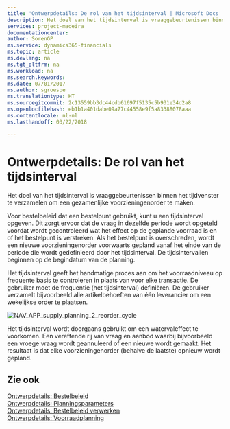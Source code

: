 ```yaml
---
title: 'Ontwerpdetails: De rol van het tijdsinterval | Microsoft Docs'
description: Het doel van het tijdsinterval is vraaggebeurtenissen binnen het tijdvenster te verzamelen om een gezamenlijke voorzieningenorder te maken.
services: project-madeira
documentationcenter: 
author: SorenGP
ms.service: dynamics365-financials
ms.topic: article
ms.devlang: na
ms.tgt_pltfrm: na
ms.workload: na
ms.search.keywords: 
ms.date: 07/01/2017
ms.author: sgroespe
ms.translationtype: HT
ms.sourcegitcommit: 2c13559bb3dc44cdb61697f5135c5b931e34d2a8
ms.openlocfilehash: eb1b1a401dabe09a77c44558e9f5a83388078aaa
ms.contentlocale: nl-nl
ms.lasthandoff: 03/22/2018

---
```

# <a name="design-details-the-role-of-the-time-bucket"></a>Ontwerpdetails: De rol van het tijdsinterval
Het doel van het tijdsinterval is vraaggebeurtenissen binnen het tijdvenster te verzamelen om een gezamenlijke voorzieningenorder te maken.  
  
 Voor bestelbeleid dat een bestelpunt gebruikt, kunt u een tijdsinterval opgeven. Dit zorgt ervoor dat de vraag in dezelfde periode wordt opgeteld voordat wordt gecontroleerd wat het effect op de geplande voorraad is en of het bestelpunt is verstreken. Als het bestelpunt is overschreden, wordt een nieuwe voorzieningenorder voorwaarts gepland vanaf het einde van de periode die wordt gedefinieerd door het tijdsinterval. De tijdsintervallen beginnen op de begindatum van de planning.  
  
 Het tijdsinterval geeft het handmatige proces aan om het voorraadniveau op frequente basis te controleren in plaats van voor elke transactie. De gebruiker moet de frequentie (het tijdsinterval) definiëren. De gebruiker verzamelt bijvoorbeeld alle artikelbehoeften van één leverancier om een wekelijkse order te plaatsen.  
  
 ![](media/nav_app_supply_planning_2_reorder_cycle.png "NAV_APP_supply_planning_2_reorder_cycle")  
  
 Het tijdsinterval wordt doorgaans gebruikt om een watervaleffect te voorkomen. Een vereffende rij van vraag en aanbod waarbij bijvoorbeeld een vroege vraag wordt geannuleerd of een nieuwe wordt gemaakt. Het resultaat is dat elke voorzieningenorder (behalve de laatste) opnieuw wordt gepland.  
  
## <a name="see-also"></a>Zie ook  
 [Ontwerpdetails: Bestelbeleid](design-details-reordering-policies.md)   
 [Ontwerpdetails: Planningsparameters](design-details-planning-parameters.md)   
 [Ontwerpdetails: Bestelbeleid verwerken](design-details-handling-reordering-policies.md)   
 [Ontwerpdetails: Voorraadplanning](design-details-supply-planning.md)
